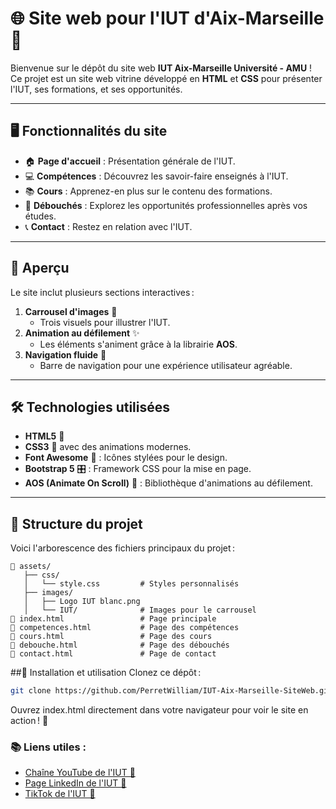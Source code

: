 # 🌐 Site web pour l'IUT d'Aix-Marseille 🌟

Bienvenue sur le dépôt du site web **IUT Aix-Marseille Université - AMU** !  
Ce projet est un site web vitrine développé en **HTML** et **CSS** pour présenter l'IUT, ses formations, et ses opportunités.

---

## 🖥️ Fonctionnalités du site

- 🏠 **Page d'accueil** : Présentation générale de l'IUT.  
- 💻 **Compétences** : Découvrez les savoir-faire enseignés à l'IUT.  
- 📚 **Cours** : Apprenez-en plus sur le contenu des formations.  
- 🚀 **Débouchés** : Explorez les opportunités professionnelles après vos études.  
- 📞 **Contact** : Restez en relation avec l'IUT.  

---

## 📸 Aperçu

Le site inclut plusieurs sections interactives :

1. **Carrousel d'images** 🎠  
   - Trois visuels pour illustrer l'IUT.  
2. **Animation au défilement** ✨  
   - Les éléments s'animent grâce à la librairie **AOS**.  
3. **Navigation fluide** 🚀  
   - Barre de navigation pour une expérience utilisateur agréable.  

---

## 🛠️ Technologies utilisées

- **HTML5** 📝  
- **CSS3** 🎨 avec des animations modernes.  
- **Font Awesome** 📂 : Icônes stylées pour le design.  
- **Bootstrap 5** 🎛️ : Framework CSS pour la mise en page.  
- **AOS (Animate On Scroll)** 🎥 : Bibliothèque d'animations au défilement.  

---

## 📂 Structure du projet

Voici l'arborescence des fichiers principaux du projet :

```plaintext
📂 assets/
   ├── css/
   │   └── style.css         # Styles personnalisés
   ├── images/
   │   ├── Logo IUT blanc.png
   │   └── IUT/              # Images pour le carrousel
📄 index.html                 # Page principale
📄 competences.html           # Page des compétences
📄 cours.html                 # Page des cours
📄 debouche.html              # Page des débouchés
📄 contact.html               # Page de contact

```

##🚀 Installation et utilisation
    Clonez ce dépôt :
```sh
git clone https://github.com/PerretWilliam/IUT-Aix-Marseille-SiteWeb.git
```
Ouvrez index.html directement dans votre navigateur pour voir le site en action ! 🌟

### 📚 Liens utiles :
- [Chaîne YouTube de l'IUT 🎥](https://www.youtube.com/channel/UCWDTfF0ved1c_bChVrRjjog)
- [Page LinkedIn de l'IUT 💼](https://www.linkedin.com/school/iut-aix-marseille/)
- [TikTok de l'IUT 🎵](https://www.tiktok.com/)

